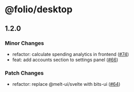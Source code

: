 # @folio/desktop

## 1.2.0

### Minor Changes

- refactor: calculate spending analytics in frontend ([#74](https://github.com/snubwoody/folio/pull/74))
- feat: add accounts section to settings panel ([#66](https://github.com/snubwoody/folio/pull/66))

### Patch Changes

- refactor: replace @melt-ui/svelte with bits-ui ([#64](https://github.com/snubwoody/folio/pull/64))
